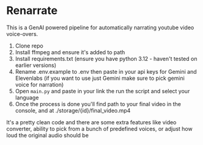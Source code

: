 # Renarrate

This is a GenAI powered pipeline for automatically narrating youtube video voice-overs. 

1) Clone repo
2) Install ffmpeg and ensure it's added to path
3) Install requirements.txt (ensure you have python 3.12 - haven't tested on earlier versions)
4) Rename .env.example to .env then paste in your api keys for Gemini and Elevenlabs (if you want to use just Gemini make sure to pick gemini voice for narration)
5) Open `main.py` and paste in your link the run the script and select your language 
6) Once the process is done you'll find path to your final video in the console, and at ./storage/{id}/final_video.mp4

It's a pretty clean code and there are some extra features like video converter, ability to pick from a bunch of predefined voices, or adjust how loud the original audio should be